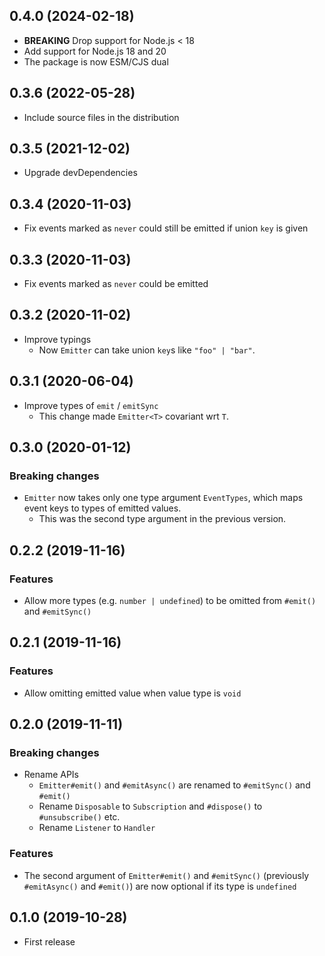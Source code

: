 ## 0.4.0 (2024-02-18)

- **BREAKING** Drop support for Node.js < 18
- Add support for Node.js 18 and 20
- The package is now ESM/CJS dual

## 0.3.6 (2022-05-28)

- Include source files in the distribution

## 0.3.5 (2021-12-02)

- Upgrade devDependencies

## 0.3.4 (2020-11-03)

- Fix events marked as `never` could still be emitted if union `key` is given

## 0.3.3 (2020-11-03)

- Fix events marked as `never` could be emitted

## 0.3.2 (2020-11-02)

- Improve typings
  - Now `Emitter` can take union `key`s like `"foo" | "bar"`.

## 0.3.1 (2020-06-04)

- Improve types of `emit` / `emitSync`
  - This change made `Emitter<T>` covariant wrt `T`.

## 0.3.0 (2020-01-12)

### Breaking changes

- `Emitter` now takes only one type argument `EventTypes`, which maps event keys to types of emitted values.
  - This was the second type argument in the previous version.

## 0.2.2 (2019-11-16)

### Features

- Allow more types (e.g. `number | undefined`) to be omitted from `#emit()` and `#emitSync()`

## 0.2.1 (2019-11-16)

### Features

- Allow omitting emitted value when value type is `void`

## 0.2.0 (2019-11-11)

### Breaking changes

- Rename APIs
  - `Emitter#emit()` and `#emitAsync()` are renamed to `#emitSync()` and `#emit()`
  - Rename `Disposable` to `Subscription` and `#dispose()` to `#unsubscribe()` etc.
  - Rename `Listener` to `Handler`

### Features

- The second argument of `Emitter#emit()` and `#emitSync()` (previously `#emitAsync()` and `#emit()`) are now optional if its type is `undefined`

## 0.1.0 (2019-10-28)

- First release
